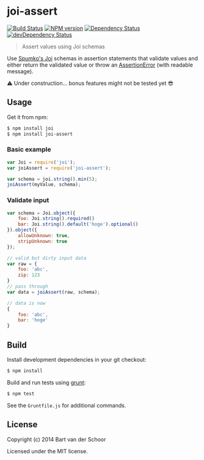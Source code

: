 # joi-assert

[![Build Status](https://secure.travis-ci.org/Bartvds/joi-assert.png?branch=master)](http://travis-ci.org/Bartvds/joi-assert) [![NPM version](https://badge.fury.io/js/joi-assert.png)](http://badge.fury.io/js/joi-assert) [![Dependency Status](https://david-dm.org/Bartvds/joi-assert.png)](https://david-dm.org/Bartvds/joi-assert) [![devDependency Status](https://david-dm.org/Bartvds/joi-assert/dev-status.png)](https://david-dm.org/Bartvds/joi-assert#info=devDependencies)

> Assert values using Joi schemas

Use [Spumko's Joi](https://github.com/spumko/joi) schemas in assertion statements that validate values and either return the validated value or throw an [AssertionError](https://github.com/chaijs/assertion-error) (with readable message). 

:warning: Under construction... bonus features might not be tested yet :sunglasses:

## Usage

Get it from npm:

````bash
$ npm install joi
$ npm install joi-assert
````

### Basic example

````js
var Joi = require('joi');
var joiAssert = require('joi-assert');

var schema = joi.string().min(5);
joiAssert(myValue, schema);
````

### Validate input

````js
var schema = Joi.object({
	foo: Joi.string().required()
	bar: Joi.string().default('hoge').optional()
}).object({
	allowUnknown: true,
	stripUnknown: true
});

// valid but dirty input data
var raw = {
	foo: 'abc',
	zip: 123
}
// pass through
var data = joiAssert(raw, schema);

// data is now
{
	foo: 'abc',
	bar: 'hoge'
}
````



## Build

Install development dependencies in your git checkout:

````bash
$ npm install
````

Build and run tests using [grunt](http://gruntjs.com):

````bash
$ npm test
````

See the `Gruntfile.js` for additional commands.

## License

Copyright (c) 2014 Bart van der Schoor

Licensed under the MIT license.
